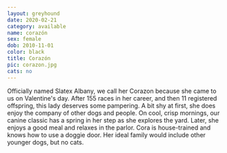 ```yaml
---
layout: greyhound
date: 2020-02-21
category: available
name: corazón
sex: female
dob: 2010-11-01
color: black
title: Corazón
pic: corazon.jpg
cats: no
---
```

Officially named Slatex Albany, we call her Corazon because she came to us on Valentine's day.  After 155 races in her career, and then 11 registered offspring, this lady deserves some pampering. A bit shy at first, she does enjoy the company of other dogs and people. On cool, crisp mornings, our canine classic has a spring in her step as she explores the yard. Later, she enjoys a good meal and relaxes in the parlor. Cora is house-trained and knows how to use a doggie door. 
Her ideal family would include other younger dogs, but no cats.
